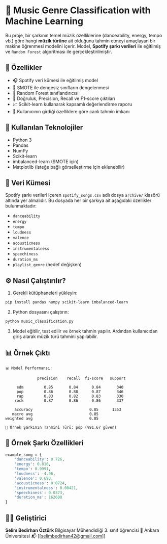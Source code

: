 
# 🎵 Music Genre Classification with Machine Learning

Bu proje, bir şarkının temel müzik özelliklerine (danceability, energy, tempo vb.) göre hangi **müzik türüne** ait olduğunu tahmin etmeyi amaçlayan bir makine öğrenmesi modelini içerir. Model, **Spotify şarkı verileri** ile eğitilmiş ve `Random Forest` algoritması ile gerçekleştirilmiştir.

## 🚀 Özellikler

- 🎧 Spotify veri kümesi ile eğitilmiş model
- 🎯 SMOTE ile dengesiz sınıfların dengelenmesi
- 🌲 Random Forest sınıflandırıcısı
- 🧪 Doğruluk, Precision, Recall ve F1-score çıktıları
- 📈 Scikit-learn kullanarak kapsamlı değerlendirme raporu
- 🎹 Kullanıcının girdiği özelliklere göre canlı tahmin imkanı

## 🧠 Kullanılan Teknolojiler

- Python 3
- Pandas
- NumPy
- Scikit-learn
- imbalanced-learn (SMOTE için)
- Matplotlib (isteğe bağlı görselleştirme için eklenebilir)

## 📁 Veri Kümesi

Spotify şarkı verileri içeren `spotify_songs.csv` adlı dosya `archive/` klasörü altında yer almalıdır. Bu dosyada her bir şarkıya ait aşağıdaki özellikler bulunmaktadır:

- `danceability`
- `energy`
- `tempo`
- `loudness`
- `valence`
- `acousticness`
- `instrumentalness`
- `speechiness`
- `duration_ms`
- `playlist_genre` (hedef değişken)

## ⚙️ Nasıl Çalıştırılır?

1. Gerekli kütüphaneleri yükleyin:

```bash
pip install pandas numpy scikit-learn imbalanced-learn
````

2. Python dosyasını çalıştırın:

```bash
python music_classification.py
```

3. Model eğitilir, test edilir ve örnek tahmin yapılır. Ardından kullanıcıdan giriş alarak müzik türü tahmini yapılabilir.

## 📊 Örnek Çıktı

```
📊 Model Performansı:

              precision    recall  f1-score   support

     edm         0.85       0.84      0.84       340
     pop         0.86       0.88      0.87       346
     rap         0.83       0.82      0.83       330
    rock         0.87       0.86      0.86       337

    accuracy                         0.85      1353
   macro avg                         0.85
weighted avg                         0.85

🎵 Örnek Şarkının Tahmini Türü: pop (%91.67 güven)
```

## 🧪 Örnek Şarkı Özellikleri

```python
example_song = {
    'danceability': 0.726,
    'energy': 0.816,
    'tempo': 0.9991,
    'loudness': -4.96,
    'valence': 0.693,
    'acousticness': 0.0724,
    'instrumentalness': 0.00421,
    'speechiness': 0.0373,
    'duration_ms': 162600
}
```

## 👨‍💻 Geliştirici

**Selim Bedirhan Öztürk**
Bilgisayar Mühendisliği 3. sınıf öğrencisi
📍 Ankara Üniversitesi
📬 \[[selimbedirhan42@gmail.com]]



